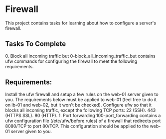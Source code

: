<h1>Firewall</h1>
This project contains tasks for learning about how to configure a server's firewall.

<h2>Tasks To Complete</h2>
 0. Block all incoming traffic but
0-block_all_incoming_traffic_but contains ufw commands for configuring the firewall to meet the following requirements.

<h2>Requirements:</h2>
Install the ufw firewall and setup a few rules on the web-01 server given to you.
The requirements below must be applied to web-01 (feel free to do it on lb-01 and web-02, but it won't be checked).
Configure ufw so that it blocks all incoming traffic, except the following TCP ports:
22 (SSH).
443 (HTTPS SSL).
80 (HTTP).
 1. Port forwarding
100-port_forwarding contains a ufw configuration file (/etc/ufw/before.rules) of a firewall that redirects port 8080/TCP to port 80/TCP. This configuration should be applied to the web-01 server given to you.
